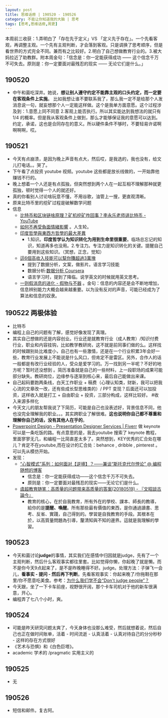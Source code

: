 ```yaml
---
layout: post
title: 思维话痨 | 190520 - 190526
category: 不能让你知道我的大脑 | 思考
tags: [思考,思维话痨,周更]
---
```


本周前三收获：1.弄明白了「存在先于定义」VS 「定义先于存在」。一个先看客观，再调整主观。一个先有主观判断，才会落到客观。只是调换了思考顺序，但是看世界的方式完全不同。兼而有之比较好。2.明白了自己想做教育行业的。3.被大妈拉近了助教群。附本周金句：「信念是：你一定能获得成功 —— 这个信念千万不可失去。原则是：你一定要面对最残忍的现实 —— 无论它们是什么。」

## 190520
- 中午和菌吃深井。她说，**想让别人遵守约定不能靠主观的口头约定，而一定要在客观条件上实施**。 比如我想让谁不要联系我了，那么我一定不是给那个人发消息说一句，就妄想那个人一定能这样做。这个是我单方面意愿。这个过程涉及到：1.意愿上同不同意 2.客观上能否执行。所以其实能达到我想法的就只有 1/4 的概率。但是我从客观条件上做到，那么才能够保证我的意愿可以达到。约定，承诺，这也是合同存在的意义。所以硬件条件不够时，不要轻易许诺啊啊啊啊，哎。

## 190521
- 今天有点崩溃，是因为晚上声音有点大，然后哎，是我选的，我也没有，给文儿打电话。。哭了。
- 下午看了点投资 youtube 视频。youtube 这些都是放长线做的，一开始靠他赚钱不行的。
- 晚上想着一个人还是有点孤独，但突然想到两个人在一起互相不理解那种就更孤独，顿时觉得一个人的就还好。
- 真的你看别人讨论啥玩意不懂，不用谷歌，油管上一搜，更直观清晰。
- 原来比特币里的挖矿过程是破解数学问题
- 信息
    - [比特币和区块链啥原理？矿机挖矿咋回事？李永乐老师讲比特币 - YouTube](https://www.youtube.com/watch?v=g_fSistU3MQ)
    - [如何不再受負面情緒影響](https://www.youtube.com/watch?v=08pnvIgPYVg) 。人生轮。
    - [印度哲學與東西方哲學的最大差異](https://www.youtube.com/watch?v=4WqHFHdHH4E) 
        - 1.知识。**印度哲学认为知识转化为用到生命里很重要**。临场总忘记的知识，知道再多也没用。2.专注力。专注力是知识转化的关键。提醒自己要用到这些知识。（冥想，正念，觉知）
    - [這6個高收入技能可以幫你賺超過3萬塊](https://www.youtube.com/watch?v=o7jusW02oB0)
        - 提到了数据分析，文案，做影片。语言学习技能
        - 数据分析:[数据分析 Coursera](https://www.coursera.org/browse/data-science/data-analysis)
        - 语言学习时，提到了降临。说学英文的时候就用英文思考。
    - [一则假消息的进化 - 假物与不器](https://www.one2end.com/2018/05/02/moment_message_trip/?fbclid=IwAR1zNXJWo6cJTkkPsOq14cvmHB5UQ2Zmtc3NlQ7QWt3NyTIelW-XxeYbXuA) 。金句：信息的内容还是会不断地增加，信息辨别能力大概会越来越重要。以为没有反对的声音，可能已经成为了算法和信息的奴隶。
      
## 190522 两极体验
- 比特币
- 编程上自己的问题有了解，感觉好像发现了真理。
- 其实自己想做的还是内容创业。行业还是就教育行业（成人教育）/知识付费行业，职业和内容挂钩，比如教学教研岗，这不就是前同事们做的么。这样找的时候跟别处比难度小，自己也有一些激情，还是在一个行业积累3年会好一些，教育行业发展上不能说是什么风口，但肯定不是雷区。另外，合作人的话一般都是有改行业经验的人，受众是爱学习的。万一找到另一半呢？不好的地方呢？暂时还没想到 。简历准备就是自己的一些材料，上一段职场的成果可能部分缺失。教研岗位，边缘参与逐渐到核心来，最后自己能做出来课。
- 自己起码要跑两条线，白天工作职业 + 稿费（心理认知类，财新，我可以把我心流的文章改一改，还有些成长型思维类的）/ PPT 变现？后面还可以加投资，这样收入就是打工 + 自由职业 + 投资，三部分构成，这样比较好。 #收入来源多样化 
- 今天文儿的朋友帮我说了下简历，可能是自己也没表述好，背景信息不同，他也没完全理解我的职业。。。其实跨职业了解很难。**这也说明你自己都不尊重和理解你自己的话，没有其他人在乎的**。
- [Powerpoint Design - Presentation Designer Services | Fiverr](https://www.fiverr.com/categories/graphics-design/presentations-design?source=category_tree&page=4&page_size=48&offset=-7&filter=rating)  做 keynote 可以是一条吃饭的路。有点意思的是，我去youtube 搜索了 keynote 教程，里面寥寥无几，和编程一比简直差太多了。突然想到，KEY优秀的汇合处在哪儿？肯定不在youtube,而在设计的汇合处：behance , dribble , pinterest 。 可以先从模仿开始。
- 发现：
    - [“心智模式”系列：如何面对【逆境】？——兼谈“斯托克代尔悖论” @ 编程随想的博客](https://program-think.blogspot.com/2012/01/stockdale-paradox.html)
      - 信念是：你一定能获得成功——这个信念千万不可失去。
      - 原则是：你一定要面对最残忍的现实——无论它们是什么。
    - [虞超教育随笔：高质量的问题带来高质量的答案(20180519) - 『文昭談古論今』](https://www.wenzhao.ca/2018/05/19/%e8%99%9e%e8%b6%85%e6%95%99%e8%82%b2%e9%9a%8f%e7%ac%94%ef%bc%883%ef%bc%9a%e9%ab%98%e8%b4%a8%e9%87%8f%e7%9a%84%e9%97%ae%e9%a2%98%e5%b8%a6%e6%9d%a5%e9%ab%98%e8%b4%a8%e9%87%8f%e7%9a%84%e7%ad%94%e6%a1%88/)
      - 教育的核心，在於自我教育，所有外在的學校、課本、師長的教導，給你的是**提醒、喚醒**。所有那些最有價值的東西，是你通過讀書、思考、反省、實踐，自己得到的。學習是自我教育的手段。其根本在於，以高質量問題為引導，釐清知與不知的邊界。這就是我理解的學習。 
      
## 190523
- 今天和菌讨论**judge**的事情，其实我们在感情中归因就是judge，先有了一个主观判断，然后什么客观事实都往里套。比如觉得你懒，你起晚了就是懒。而不是你今天9点起来了，是不是昨晚睡得不好。judge。处理方法：子弹飞一会儿，**看事实 - 提问 - 然后再下判断**。先看客观事实：你起来晚了/你拖鞋在那里/你不愿意吃美食。参考：[为什么我们学不会“Don't judge people”？](https://mp.weixin.qq.com/s/Bm-Bi-qjUT6R8-3dCNsPjQ)
- 今天跟，坐了一下卡车前座，视野很开阔，那个卡车司机对于他的新车很满意，开心。
- 编程弄了七八个小时，爽。

## 190524
- 可能是昨天研究问题太爽了，今天身体也没那么难受，然后就想着说，然后自己也正在做时间账单，活着 - 时间流逝 - 认真活着 - 认真对待自己的分分秒秒 - 这样的存在方式很好 
- 《艺术与恐惧》和《白色巨塔》。
- academic 学术的 /pragmatic 实用主义的

## 190525
- 无

## 190526
  - 短信和邮件。复古阿。

